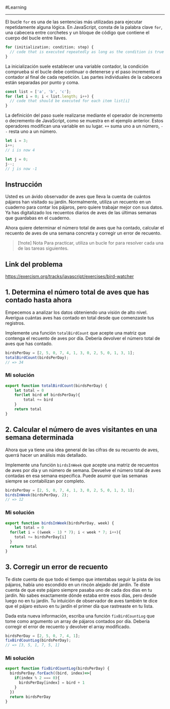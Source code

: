 #Learning 
___
El bucle `for` es una de las sentencias más utilizadas para ejecutar repetidamente alguna lógica. En JavaScript, consta de la palabra clave `for`, una cabecera entre corchetes y un bloque de código que contiene el cuerpo del bucle entre llaves.

```js
for (initialization; condition; step) {
  // code that is executed repeatedly as long as the condition is true
}
```

La inicialización suele establecer una variable contador, la condición comprueba si el bucle debe continuar o detenerse y el paso incrementa el contador al final de cada repetición. Las partes individuales de la cabecera están separadas por punto y coma.

```js
const list = ['a', 'b', 'c'];
for (let i = 0; i < list.length; i++) {
  // code that should be executed for each item list[i]
}
```

La definición del paso suele realizarse mediante el operador de incremento o decremento de JavaScript, como se muestra en el ejemplo anterior. Estos operadores modifican una variable en su lugar. `++` suma uno a un número, `--` resta uno a un número.

```js
let i = 3;
i++;
// i is now 4

let j = 0;
j--;
// j is now -1
```
## Instrucción 

Usted es un ávido observador de aves que lleva la cuenta de cuántos pájaros han visitado su jardín. Normalmente, utiliza un recuento en un cuaderno para contar los pájaros, pero quiere trabajar mejor con sus datos. Ya has digitalizado los recuentos diarios de aves de las últimas semanas que guardabas en el cuaderno.  
  
Ahora quiere determinar el número total de aves que ha contado, calcular el recuento de aves de una semana concreta y corregir un error de recuento.

>[!note] Nota
>Para practicar, utiliza un bucle for para resolver cada una de las tareas siguientes.

## Link del problema 

https://exercism.org/tracks/javascript/exercises/bird-watcher
## 1. Determina el número total de aves que has contado hasta ahora

Empecemos a analizar los datos obteniendo una visión de alto nivel. Averigua cuántas aves has contado en total desde que comenzaste tus registros.  
  
Implemente una función `totalBirdCount` que acepte una matriz que contenga el recuento de aves por día. Debería devolver el número total de aves que has contado.

```js
birdsPerDay = [2, 5, 0, 7, 4, 1, 3, 0, 2, 5, 0, 1, 3, 1];
totalBirdCount(birdsPerDay);
// => 34
```
### Mi solución 

```js
export function totalBirdCount(birdsPerDay) {
	let total = 0
	for(let bird of birdsPerDay){
	    total += bird
	}
	return total
}
```
## 2. Calcular el número de aves visitantes en una semana determinada

Ahora que ya tiene una idea general de las cifras de su recuento de aves, querrá hacer un análisis más detallado.  
  
Implemente una función `birdsInWeek` que acepte una matriz de recuentos de aves por día y un número de semana. Devuelve el número total de aves contadas en esa semana específica. Puede asumir que las semanas siempre se contabilizan por completo.

```js
birdsPerDay = [2, 5, 0, 7, 4, 1, 3, 0, 2, 5, 0, 1, 3, 1];
birdsInWeek(birdsPerDay, 2);
// => 12
```
### Mi solución

```js
export function birdsInWeek(birdsPerDay, week) {
    let total = 0
  for(let i = ((week - 1) * 7); i < week * 7; i++){
    total += birdsPerDay[i]
  }
  return total
}
```

## 3. Corregir un error de recuento

Te diste cuenta de que todo el tiempo que intentabas seguir la pista de los pájaros, había uno escondido en un rincón alejado del jardín. Te diste cuenta de que este pájaro siempre pasaba uno de cada dos días en tu jardín. No sabes exactamente dónde estaba entre esos días, pero desde luego no en tu jardín. Tu intuición de observador de aves también te dice que el pájaro estuvo en tu jardín el primer día que rastreaste en tu lista.  
  
Dada esta nueva información, escriba una función `fixBirdCountLog` que tome como argumento un array de pájaros contados por día. Debería corregir el error de recuento y devolver el array modificado.

```js
birdsPerDay = [2, 5, 0, 7, 4, 1];
fixBirdCountLog(birdsPerDay);
// => [3, 5, 1, 7, 5, 1]
```
### Mi solución

```js
export function fixBirdCountLog(birdsPerDay) {
  birdsPerDay.forEach((bird, index)=>{
    if(index % 2 === 0){
      birdsPerDay[index] = bird + 1 
    } 
  })
  return birdsPerDay
}
```